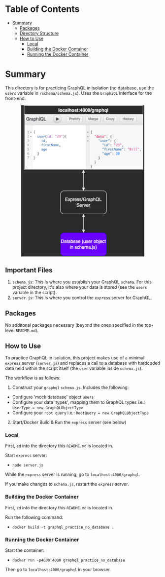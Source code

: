# Table of Contents
* [Summary](#summary)
    * [Packages](#packages)
    * [Directory Structure](#directory-structure)
    * [How to Use](#how-to-use)
        * [Local](#local)
        * [Building the Docker Container](#building-the-docker-continer)
        * [Running the Docker Container](#running-the-docker-container)

# Summary
This directory is for practicing GraphQL in isolation (no database, use the `users` variable in `/schema/schema.js`). Uses the `GraphiQL` interface for the front-end.

<p align="center">
<img src="images/graphql_practice_server_schema_database.drawio.png" width="400" margin-left="auto" margin-right="auto">
</p>

## Important Files
1. `schema.js`: This is where you establish your GraphQL `schema`. For this project directory, it's also where your data is stored (see the `users` variable in the script).
2. `server.js`: This is where you control the `express` server for GraphQL.

## Packages
No additonal packages necessary (beyond the ones specified in the top-level `README.md`).

## How to Use
To practice GraphQL in isolation, this project makes use of a minimal `express` server (`server.js`) and replaces a call to a database with hardcoded data held within the script itself (the `user` variable inside `schema.js`).

The workflow is as follows:
1. Construct your `graphql` `schema.js`. Includes the following:
  * Configure 'mock database' object `users`
  * Configure your data 'types', mapping them to GraphQL types i.e.: `UserType = new GraphQLObjectType`
  * Configure your `root query` i.e.: `RootQuery = new GraphQLObjectType`
2. Start/Docker Build & Run the `express` server (see below)

### Local
First, `cd` into the directory this `README.md` is located in.

Start `express` server:
* `node server.js`

While the `express` server is running, go to `localhost:4000/graphql`.

If you make changes to `schema.js`, restart the `express` server.

### Building the Docker Container
First, `cd` into the directory this `README.md` is located in.

Run the following command:
* `docker build -t graphql_practice_no_database .`

### Running the Docker Container
Start the container:
* `docker run -p4000:4000 graphql_practice_no_database`

Then go to `localhost:4000/graphql` in your browser.